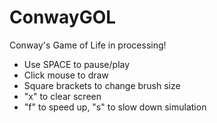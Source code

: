 # ConwayGOL
Conway's Game of Life in processing!
- Use SPACE to pause/play
- Click mouse to draw
- Square brackets to change brush size
- "x" to clear screen
- "f" to speed up, "s" to slow down simulation
